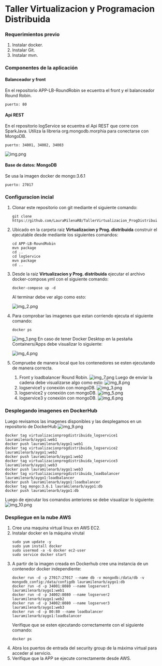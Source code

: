 # Taller Virtualizacion y Programacion Distribuida


### Requerimientos previo
1. Instalar docker.
2. Instalar Git.
3. Instalar mvn.

### Componentes de la aplicación
#### Balanceador y front
En el repositorio APP-LB-RoundRobin se ecuentra el front y el balanceador Round Robin.
```
puerto: 80
```
#### Api REST
En el repositorio logService se ecuentra el Api REST que corre con SparkJava.
Utiliza la libreria org.mongodb.morphia para conectarse con MongoDB.
```
puerto: 34001, 34002, 34003
```
![img.png](imagenes/img.png)
#### Base de datos: MongoDB
Se usa la imagen docker de mongo:3.6.1
```
puerto: 27017
```

### Configuracion incial
1. Clonar este repositorio con git mediante el siguiente comando:
    ```
    git clone https://github.com/LauraMilenaRB/TallerVirtualizacion_ProgDistribuida.git
    ```
2. Ubicado en la carpeta raiz **Virtualizacion y Prog. distribuida** construir el ejecutable desde mediante los siguientes comandos:
    ```
    cd APP-LB-RoundRobin
    mvn package
    cd ..
    cd logService
    mvn package
    cd ..
    ```
3. Desde la raiz **Virtualizacion y Prog. distribuida** ejecutar el archivo docker-compose.yml con el siguiente comando:
    ```
    docker-compose up -d 
    ```
    Al terminar debe ver algo como esto:

    ![img_2.png](imagenes/img_2.png)
4. Para comprobar las imagenes que estan corriendo ejecuta el siguiente comando:
    ```
    docker ps
    ```
    ![img_1.png](imagenes/img_1.png)
    En caso de tener Docker Desktop en la pestaña Containers/Apps debe visualizar lo siguiente:
    
    ![img_4.png](imagenes/img_4.png)
5. Compruebe de manera local que los contenedores se esten ejecutando de manera correcta.
   1. Front y loadbalancer Round Robin.
      ![img_7.png](imagenes/img_7.png)
      Luego de enviar la cadena debe visualizarse algo como esto: 
      ![img_8.png](imagenes/img_8.png)
   2. logservice1 y conexión con mongoDB.
      ![img_3.png](imagenes/img_3.png)
   3. logservice2 y conexión con mongoDB.
      ![img_5.png](imagenes/img_5.png)
   4. logservice3 y conexión con mongoDB.
      ![img_6.png](imagenes/img_6.png)
   
### Desplegando imagenes en DockerHub

Luego revisamos las imagenes disponibles y las desplegamos en un repositorio de DockerHub
   ![img_9.png](imagenes/img_9.png)
   ```
   docker tag virtualizacionprogdistribuida_logservice1 lauramilenarb/aygo1:web1
   docker push lauramilenarb/aygo1:web1
   docker tag virtualizacionprogdistribuida_logservice2 lauramilenarb/aygo1:web2
   docker push lauramilenarb/aygo1:web2
   docker tag virtualizacionprogdistribuida_logservice3 lauramilenarb/aygo1:web3
   docker push lauramilenarb/aygo1:web3
   docker tag virtualizacionprogdistribuida_loadbalancer lauramilenarb/aygo1:loadbalancer
   docker push lauramilenarb/aygo1:loadbalancer
   docker tag mongo:3.6.1 lauramilenarb/aygo1:db
   docker push lauramilenarb/aygo1:db
   ```
Luego de ejecutar los comandos anteriores se debe visualizar lo siguiente:
![img_10.png](imagenes/img_10.png)
### Despliegue en la nube AWS
1. Cree una maquina virtual linux en AWS EC2.
2. Instalar docker en la máquina virutal
   ```
   sudo yum update -y
   sudo yum install docker
   sudo usermod -a -G docker ec2-user
   sudo service docker start
   ```
3. A partir de la imagen creada en Dockerhub cree una instancia de un contenedor docker independiente:
   ```
   docker run -d -p 27017:27017 --name db -v mongodb:/data/db -v mongodb_config:/data/configdb lauramilenarb/aygo1:db
   docker run -d -p 34001:8080 --name logserver1 lauramilenarb/aygo1:web1
   docker run -d -p 34002:8080 --name logserver2 lauramilenarb/aygo1:web2
   docker run -d -p 34002:8080 --name logserver3 lauramilenarb/aygo1:web3
   docker run -d -p 80:80 --name loadbalancer lauramilenarb/aygo1:loadbalancer
   ```
   Verifique que se esten ejecutando correctamente con el siguiente comando:
   ```
   docker ps
   ```
4. Abra los puertos de entrada del security group de la máxima virtual para acceder al servicio.
5. Verifique que la APP se ejecute correctamente desde AWS.
   